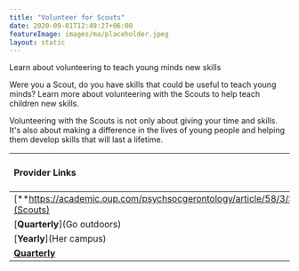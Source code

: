 ```yaml
---
title: "Volunteer for Scouts"
date: 2020-09-01T12:49:27+06:00
featureImage: images/ma/placeholder.jpeg
layout: static
---
```


Learn about volunteering to teach young minds new skills

Were you a Scout, do you have skills that could be useful to teach young minds? Learn more about volunteering with the Scouts to help teach children new skills.

Volunteering with the Scouts is not only about giving your time and skills. It's also about making a difference in the lives of young people and helping them develop skills that will last a lifetime.

| Provider Links      | Free or Paid  |  
| :-----------          | :--------------:      |  
| [**https://academic.oup.com/psychsocgerontology/article/58/3/S137/583366**](Scouts) | Online | 
| [**Quarterly**](Go outdoors) | Online | 
| [**Yearly**](Her campus) | Online | 
| [**Quarterly**]() |  | 
  

<br/><br/>






